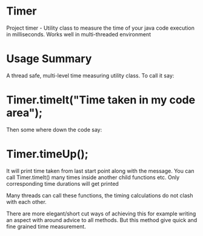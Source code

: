 # Timer
Project timer - Utility class to measure the time of your java code execution in milliseconds. Works well in multi-threaded environment


# Usage Summary
A thread safe, multi-level time measuring utility class. To call it say: 

# Timer.timeIt("Time taken in my code area");
 
Then some where down the code say: 
# Timer.timeUp();
 
It will print time taken from last start point along with the message. You can call Timer.timeIt() many times inside another child functions etc. Only corresponding time durations will get printed
 
Many threads can call these functions, the timing calculations do not clash with each other.
 
There are more elegant/short cut ways of achieving this for example writing an aspect with around advice to all methods. But this method give quick and fine grained time measurement.
